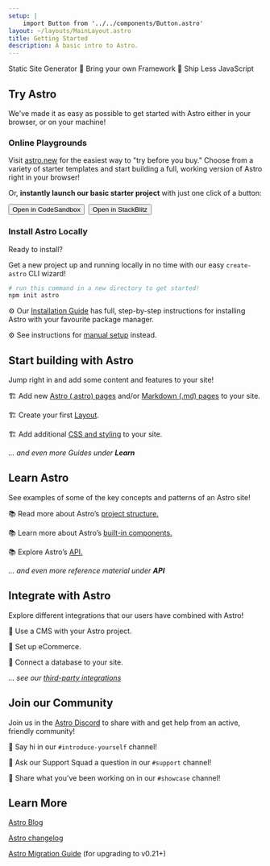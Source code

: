 ```yaml
---
setup: |
    import Button from '../../components/Button.astro'
layout: ~/layouts/MainLayout.astro
title: Getting Started
description: A basic intro to Astro.
---
```

Static Site Generator  🚀  Bring your own Framework  🚀  Ship Less JavaScript

## Try Astro

We've made it as easy as possible to get started with Astro either in your browser, or on your machine!

### Online Playgrounds

Visit [astro.new](https://astro.new) for the easiest way to "try before you buy." Choose from a variety of starter templates and start building a full, working version of Astro right in your browser!

Or, **instantly launch our basic starter project** with just one click of a button:

<div style="display: flex; flex-wrap: wrap; gap: 0.5rem;">
    <Button href="https://astro.new/starter?on=codesandbox">Open in CodeSandbox</Button>
    <Button href="https://astro.new/starter?on=stackblitz">Open in StackBlitz</Button>
</div>

### Install Astro Locally

Ready to install?

Get a new project up and running locally in no time with our easy `create-astro` CLI wizard!

```bash
# run this command in a new directory to get started!
npm init astro
```

⚙️ Our [Installation Guide](/en/install/auto) has full, step-by-step instructions for installing Astro with your favourite package manager.

⚙️ See instructions for [manual setup](/en/guides/manual-setup) instead.


## Start building with Astro

Jump right in and add some content and features to your site!

🏗️ Add new [Astro (.astro) pages](/en/core-concepts/astro-pages) and/or [Markdown (.md) pages](/en/guides/markdown-content) to your site.

🏗️ Create your first [Layout](/en/core-concepts/layouts).

🏗️ Add additional [CSS and styling](/en/guides/styling) to your site. 

*... and even more Guides under **Learn***



## Learn Astro

See examples of some of the key concepts and patterns of an Astro site!

📚 Read more about Astro’s [project structure.](/en/core-concepts/project-structure)

📚 Learn more about Astro’s [built-in components.](/en/reference/builtin-components)

📚 Explore Astro’s [API.](/en/reference/api-reference)

*... and even more reference material under **API***

## Integrate with Astro

Explore different integrations that our users have combined with Astro!

🧰 Use a CMS with your Astro project.

🧰 Set up eCommerce.

🧰 Connect a database to your site.

*... see our [third-party integrations](/en/integrations/integrations)*



## Join our Community

Join us in the [Astro Discord](https://astro.build/chat) to share with and get help from an active, friendly community!

💬 Say hi in our `#introduce-yourself` channel!

💬 Ask our Support Squad a question in our `#support` channel!

💬 Share what you've been working on in our `#showcase` channel!


## Learn More

[Astro Blog](https://astro.build/blog/)

[Astro changelog](https://github.com/withastro/astro/blob/main/packages/astro/CHANGELOG.md)

[Astro Migration Guide](/en/migrate) (for upgrading to v0.21+)
